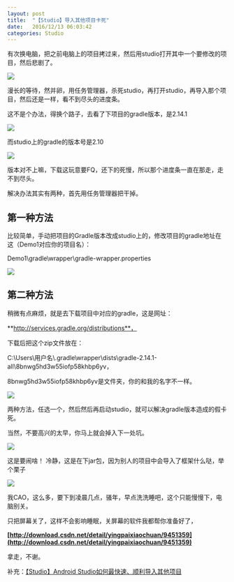 ```yaml
---
layout: post
title:  "【Studio】导入其他项目卡死"
date:   2016/12/13 06:03:42
categories: Studio
---
```


有次换电脑，把之前电脑上的项目拷过来，然后用studio打开其中一个要修改的项目，然后悲剧了。

![](http://upload-images.jianshu.io/upload_images/782269-5cb236767a9f2eda?imageMogr2/auto-orient/strip%7CimageView2/2/w/1240)

漫长的等待，然并卵，用任务管理器，杀死studio，再打开studio，再导入那个项目，然后还是一样，看不到尽头的进度条。

这不是个办法，得换个路子，去看了下项目的gradle版本，是2.14.1

![](http://upload-images.jianshu.io/upload_images/782269-8493cc578a0c8526?imageMogr2/auto-orient/strip%7CimageView2/2/w/1240)

而studio上的gradle的版本号是2.10

![](http://upload-images.jianshu.io/upload_images/782269-7366162d90131cc0?imageMogr2/auto-orient/strip%7CimageView2/2/w/1240)

版本对不上嘛，下载这玩意要FQ，还下的死慢，所以那个进度条一直在那走，走不到尽头。

解决办法其实有两种，首先用任务管理器把干掉。

## **第一种方法**

比较简单，手动把项目的Gradle版本改成studio上的，修改项目的gradle地址在这（Demo1对应你的项目名）：

Demo1\gradle\wrapper\gradle-wrapper.properties

![](http://upload-images.jianshu.io/upload_images/782269-7bb1064cc2a51ce8?imageMogr2/auto-orient/strip%7CimageView2/2/w/1240)

## **第二种方法**

稍微有点麻烦，就是去下载项目中对应的gradle，这是网址：

**http://services.gradle.org/distributions**，

下载后把这个zip文件放在：

C:\Users\用户名\\.gradle\wrapper\dists\gradle-2.14.1-all\8bnwg5hd3w55iofp58khbp6yv，

8bnwg5hd3w55iofp58khbp6yv是文件夹，你的和我的名字不一样。

![](http://upload-images.jianshu.io/upload_images/782269-d34bba0d435242e6?imageMogr2/auto-orient/strip%7CimageView2/2/w/1240)

两种方法，任选一个，然后然后再启动studio，就可以解决gradle版本造成的假卡死。

当然，不要高兴的太早，你马上就会掉入下一处坑。

![](http://upload-images.jianshu.io/upload_images/782269-871ee74e0cfcf411?imageMogr2/auto-orient/strip%7CimageView2/2/w/1240)

这是要闹啥！
冷静，这是在下jar包，因为别人的项目中会导入了框架什么哒，举个栗子

![](http://upload-images.jianshu.io/upload_images/782269-14d1f43279584889?imageMogr2/auto-orient/strip%7CimageView2/2/w/1240)

我CAO，这么多，要下到凌晨几点，骚年，早点洗洗睡吧，这个只能慢慢下，电脑别关。

只把屏幕关了，这样不会影响睡眠，关屏幕的软件我都帮你准备好了，

**[http://download.csdn.net/detail/yingpaixiaochuan/9451359](http://download.csdn.net/detail/yingpaixiaochuan/9451359)**

拿走，不谢。

补充：[【Studio】Android Studio如何最快速、顺利导入其他项目](http://www.jianshu.com/p/8f4c8c3f6a3a)